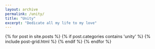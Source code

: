 ```yaml
---
layout: archive
permalink: /unity/
title: "Unity"
excerpt: "Dedicate all my life to my love"
---
```


<div class="tiles">
{% for post in site.posts %}
	{% if post.categories contains 'unity' %}
		{% include post-grid.html %}
	{% endif %}
{% endfor %}
</div><!-- /.tiles -->


